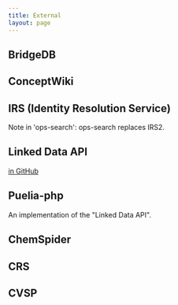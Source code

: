 ```yaml
---
title: External
layout: page
---
```


## BridgeDB

## ConceptWiki

## IRS (Identity Resolution Service)

Note in 'ops-search': ops-search replaces IRS2.


## Linked Data API

[in GitHub](https://github.com/UKGovLD/linked-data-api/blob/wiki/Specification.md)


## Puelia-php

An implementation of the "Linked Data API".

## ChemSpider

## CRS

## CVSP




